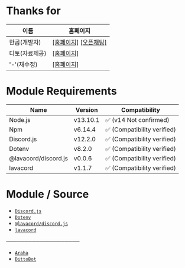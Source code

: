 # Thanks for

이름 | 홈페이지
---- | ----
한곰(개발자) | [[홈페이지]](https://dev-hg.ml) [[오픈채팅]](https://open.kakao.com/me/hg_aaqs1221)
디토(자료제공) | [[홈페이지]](http://is.gd/dittoBot)
'-'(재수정) | [[홈페이지]](https://wtfbot.ga)

# Module Requirements

Name | Version | Compatibility
---- | ---- | ----
Node.js | v13.10.1 | ✅ (v14 Not confirmed)
Npm | v6.14.4 | ✅ (Compatibility verified)
Discord.js | v12.2.0 | ✅ (Compatibility verified)
Dotenv | v8.2.0 | ✅ (Compatibility verified)
@lavacord/discord.js | v0.0.6 | ✅ (Compatibility verified)
lavacord | v1.1.7 | ✅ (Compatibility verified)

# Module / Source

* [`Discord.js`](https://github.com/discordjs/discord.js)
* [`Dotenv`](https://github.com/motdotla/dotenv)
* [`@lavacord/discord.js`](https://www.npmjs.com/package/@lavacord/discord.js)
* [`lavacord`](https://github.com/lavacord/Lavacord)

────────────────────

* [`Araha`](https://github.com/TeamZenithy/Araha)
* [`DittoBot`](https://github.com/ditto7890/dittobot)
